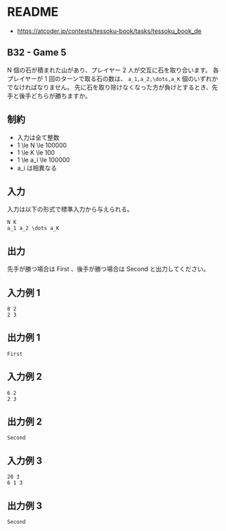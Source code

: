 # README
- <https://atcoder.jp/contests/tessoku-book/tasks/tessoku_book_de>
## B32 - Game 5
N 個の石が積まれた山があり、プレイヤー 2 人が交互に石を取り合います。
各プレイヤーが 1 回のターンで取る石の数は、 `a_1,a_2,\dots,a_K` 個のいずれかでなければなりません。
先に石を取り除けなくなった方が負けとするとき、先手と後手どちらが勝ちますか。
## 制約
* 入力は全て整数
* 1 \le N \le 100000
* 1 \le K \le 100
* 1 \le a_i \le 100000
* a_i は相異なる
## 入力
入力は以下の形式で標準入力から与えられる。

```
N K
a_1 a_2 \dots a_K
```
## 出力
先手が勝つ場合は First 、後手が勝つ場合は Second と出力してください。
## 入力例 1
```
8 2
2 3
```
## 出力例 1
```
First
```
## 入力例 2
```
6 2
2 3
```
## 出力例 2
```
Second
```
## 入力例 3
```
20 3
6 1 3
```
## 出力例 3
```
Second
```
